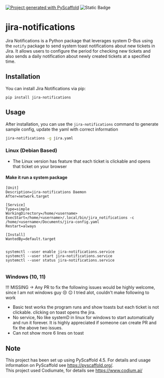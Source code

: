 [![Project generated with PyScaffold](https://img.shields.io/badge/-PyScaffold-005CA0?logo=pyscaffold)](https://pyscaffold.org/)
![Static Badge](https://img.shields.io/badge/docstring-codiumate-%3F?color=blue)

# jira-notifications

Jira Notifications is a Python package that leverages system D-Bus using the `notify` package to send system toast notifications about new tickets in Jira. It allows users to configure the period for checking new tickets and also sends a daily notification about newly created tickets at a specified time.

## Installation

You can install Jira Notifications via pip:

```
pip install jira-notifications
```
## Usage

After installation, you can use the `jira-notifications` command to generate sample config, update the yaml with correct information

```bash
jira-notifications -g jira.yaml
```
### Linux (Debian Based)
* The Linux version has feature that each ticket is clickable and opens that ticket on your browser

#### Make it run a system package
```
[Unit]
Description=jira-notifications Daemon
After=network.target

[Service]
Type=simple
WorkingDirectory=/home/<username>
ExecStart=/home/<username>/.local/bin/jira_notifications -c /home/<username>/Documents/jira-config.yaml
Restart=always

[Install]
WantedBy=default.target


```

```
systemctl --user enable jira-notifications.service
systemctl --user start jira-notifications.service
systemctl --user status jira-notifications.service


```
### Windows (10, 11)
!!! MISSING
-> Any PR to fix the following issues would be highly welcome, since I am not windows guy  &#x1F612; &#x1F610; I tried alot, couldn't make following to work
* Basic test works the program runs and show toasts but each ticket is not clickable. clicking on toast opens the jira.
* No service, No like systemD in linux for windows to start automatically and run it forever.
It is highly appreciated if someone can create PR and fix the above two issues.
* Can not show more 6 lines on toast


## Note

This project has been set up using PyScaffold 4.5. For details and usage
information on PyScaffold see https://pyscaffold.org/. <br>
This project used Codiumate, for details see https://www.codium.ai/
